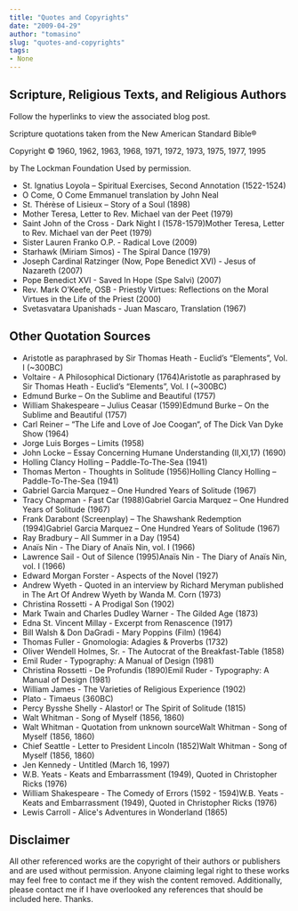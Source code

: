 ```yaml
---
title: "Quotes and Copyrights"
date: "2009-04-29"
author: "tomasino"
slug: "quotes-and-copyrights"
tags:
- None
---
```


Scripture, Religious Texts, and Religious Authors
-------------------------------------------------

Follow the hyperlinks to view the associated blog post.

Scripture quotations taken from the New American Standard Bible®

Copyright © 1960, 1962, 1963, 1968, 1971, 1972, 1973, 1975, 1977, 1995

by The Lockman Foundation Used by permission.

-   St. Ignatius Loyola – Spiritual Exercises, Second Annotation (1522-1524)
-   O Come, O Come Emmanuel translation by John Neal
-   St. Thérèse of Lisieux – Story of a Soul (1898)
-   Mother Teresa, Letter to Rev. Michael van der Peet (1979)
-   Saint John of the Cross - Dark Night I (1578-1579)Mother Teresa, Letter to Rev. Michael van der Peet (1979)
-   Sister Lauren Franko O.P. - Radical Love (2009)
-   Starhawk (Miriam Simos) - The Spiral Dance (1979)
-   Joseph Cardinal Ratzinger (Now, Pope Benedict XVI) - Jesus of Nazareth (2007)
-   Pope Benedict XVI - Saved In Hope (Spe Salvi) (2007)
-   Rev. Mark O’Keefe, OSB - Priestly Virtues: Reflections on the Moral Virtues in the Life of the Priest (2000)
-   Svetasvatara Upanishads - Juan Mascaro, Translation (1967)

Other Quotation Sources
-----------------------

-   Aristotle as paraphrased by Sir Thomas Heath - Euclid’s “Elements”, Vol. I (~300BC)
-   Voltaire - A Philosophical Dictionary (1764)Aristotle as paraphrased by Sir Thomas Heath - Euclid’s “Elements”, Vol. I (~300BC)
-   Edmund Burke – On the Sublime and Beautiful (1757)
-   William Shakespeare – Julius Ceasar (1599)Edmund Burke – On the Sublime and Beautiful (1757)
-   Carl Reiner – “The Life and Love of Joe Coogan“, of The Dick Van Dyke Show (1964)
-   Jorge Luis Borges – Limits (1958)
-   John Locke – Essay Concerning Humane Understanding (II,XI,17) (1690)
-   Holling Clancy Holling – Paddle-To-The-Sea (1941)
-   Thomas Merton - Thoughts in Solitude (1956)Holling Clancy Holling – Paddle-To-The-Sea (1941)
-   Gabriel Garcia Marquez – One Hundred Years of Solitude (1967)
-   Tracy Chapman - Fast Car (1988)Gabriel Garcia Marquez – One Hundred Years of Solitude (1967)
-   Frank Darabont (Screenplay) – The Shawshank Redemption (1994)Gabriel Garcia Marquez – One Hundred Years of Solitude (1967)
-   Ray Bradbury – All Summer in a Day (1954)
-   Anaïs Nin - The Diary of Anaïs Nin, vol. I (1966)
-   Lawrence Sail - Out of Silence (1995)Anaïs Nin - The Diary of Anaïs Nin, vol. I (1966)
-   Edward Morgan Forster - Aspects of the Novel (1927)
-   Andrew Wyeth - Quoted in an interview by Richard Meryman published in The Art Of Andrew Wyeth by Wanda M. Corn (1973)
-   Christina Rossetti - A Prodigal Son (1902)
-   Mark Twain and Charles Dudley Warner - The Gilded Age (1873)
-   Edna St. Vincent Millay - Excerpt from Renascence (1917)
-   Bill Walsh & Don DaGradi - Mary Poppins (Film) (1964)
-   Thomas Fuller - Gnomologia: Adagies & Proverbs (1732)
-   Oliver Wendell Holmes, Sr. - The Autocrat of the Breakfast-Table (1858)
-   Emil Ruder - Typography: A Manual of Design (1981)
-   Christina Rossetti - De Profundis (1890)Emil Ruder - Typography: A Manual of Design (1981)
-   William James - The Varieties of Religious Experience (1902)
-   Plato - Timaeus (360BC)
-   Percy Bysshe Shelly - Alastor! or The Spirit of Solitude (1815)
-   Walt Whitman - Song of Myself (1856, 1860)
-   Walt Whitman - Quotation from unknown sourceWalt Whitman - Song of Myself (1856, 1860)
-   Chief Seattle - Letter to President Lincoln (1852)Walt Whitman - Song of Myself (1856, 1860)
-   Jen Kennedy - Untitled (March 16, 1997)
-   W.B. Yeats - Keats and Embarrassment (1949), Quoted in Christopher Ricks (1976)
-   William Shakespeare - The Comedy of Errors (1592 - 1594)W.B. Yeats - Keats and Embarrassment (1949), Quoted in Christopher Ricks (1976)
-   Lewis Carroll - Alice's Adventures in Wonderland (1865)

Disclaimer
----------

All other referenced works are the copyright of their authors or
publishers and are used without permission. Anyone claiming legal right
to these works may feel free to contact me if they wish the content
removed. Additionally, please contact me if I have overlooked any
references that should be included here. Thanks.
